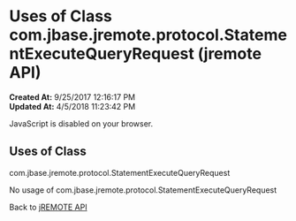 # Uses of Class com.jbase.jremote.protocol.StatementExecuteQueryRequest (jremote API)

**Created At:** 9/25/2017 12:16:17 PM  
**Updated At:** 4/5/2018 11:23:42 PM  

<script type="text/javascript"><!--
    try {
        if (location.href.indexOf('is-external=true') == -1) {
            parent.document.title="Uses of Class com.jbase.jremote.protocol.StatementExecuteQueryRequest (jremote   API)";
        }
    }
    catch(err) {
    }
//--></script><noscript><div>JavaScript is disabled on your browser.</div></noscript><!-- ========= START OF TOP NAVBAR ======= -->
<!--   -->

<script type="text/javascript"><!--
  allClassesLink = document.getElementById("allclasses_navbar_top");
  if(window==top) {
    allClassesLink.style.display = "block";
  }
  else {
    allClassesLink.style.display = "none";
  }
  //--></script>
<!--   -->
<!-- ========= END OF TOP NAVBAR ========= -->
## Uses of Class
com.jbase.jremote.protocol.StatementExecuteQueryRequest

No usage of com.jbase.jremote.protocol.StatementExecuteQueryRequest
<!-- ======= START OF BOTTOM NAVBAR ====== -->
<!--   -->


Back to [jREMOTE API](com_jbase_jremote_package-summary)
